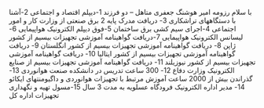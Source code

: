 با سلام 
رزومه 
امیر هوشنگ جعفری 
متاهل – دو فرزند
1-دیپلم اقتصاد و اجتماعی
2-آشنا با دستگاههای تراشکاری 
3- دریافت مدرک پایه 2 برق صنعتی از وزارت کار و امور اجتماعی
4-اجرای سیم کشی برق ساختمان
5-فوق دیپلم الکترونیک هواپیمایی
6-لیسانس الکترونیک هواپیمایی
7-دریافت گواهینامه آموزشی تجهیزات بیسیم از کشور ژاپن 
8- دریافت گواهینامه آموزشی تجهیزات بیسیم از کشور انگلستان
9- دریافت گواهینامه آموزشی تجهیزات بیسیم از کشور ایتالیا
10- دریافت گواهینامه آموزشی تجهیزات بیسیم از کشور نیوزیلند
11- دریافت گواهینامه آموزشی تجهیزات بیسیم از صنایع الکترونیک وزارت دفاع
12- 300 ساعت تدریس در دانشکده صنعت هوانوردی
13- گذراندن بیش از 2000 ساعت آموزش مرتبط با تجهیزات هوانوردی و داگیومنتهای ایکائو
14- مدیر اداره الکترونیک فرودگاه عسلویه به مدت 3 سال
15-مسول تهیه و نگهداری تجهیزات اداره کل


